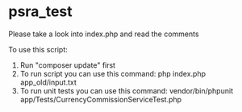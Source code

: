 # psra_test

Please take a look into index.php and read the comments

To use this script:
1. Run "composer update" first
2. To run script you can use this command: php index.php app_old/input.txt
3. To run unit tests you can use this command: vendor/bin/phpunit app/Tests/CurrencyCommissionServiceTest.php
